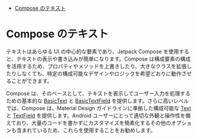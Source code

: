 - [Compose のテキスト](#compose-のテキスト)


# Compose のテキスト

テキストはあらゆる UI の中心的な要素であり、Jetpack Compose を使用すると、テキストの表示や書き込みが簡単になります。Compose は構成要素の構成を活用するため、プロパティやメソッドを上書きしたり、大きなクラスを拡張したりしなくても、特定の構成可能なデザインやロジックを希望どおりに動作させることができます。

Compose は、そのベースとして、テキストを表示してユーザー入力を処理するための基本的な [BasicText](https://developer.android.com/reference/kotlin/androidx/compose/foundation/text/package-summary?hl=ja&_gl=1*1xfaoju*_up*MQ..*_ga*NTY3MDY5MDA1LjE3MjQ2NTg1MjY.*_ga_6HH9YJMN9M*MTcyNjEyMjYwMC4xMS4wLjE3MjYxMjI2MDAuMC4wLjIwNTMwODE2NjA.#BasicText(androidx.compose.ui.text.AnnotatedString,androidx.compose.ui.Modifier,androidx.compose.ui.text.TextStyle,kotlin.Function1,androidx.compose.ui.text.style.TextOverflow,kotlin.Boolean,kotlin.Int,kotlin.Int,kotlin.collections.Map,androidx.compose.ui.graphics.ColorProducer)) と [BasicTextField](https://developer.android.com/reference/kotlin/androidx/compose/foundation/text/package-summary?hl=ja&_gl=1*1xfaoju*_up*MQ..*_ga*NTY3MDY5MDA1LjE3MjQ2NTg1MjY.*_ga_6HH9YJMN9M*MTcyNjEyMjYwMC4xMS4wLjE3MjYxMjI2MDAuMC4wLjIwNTMwODE2NjA.#BasicTextField(androidx.compose.ui.text.input.TextFieldValue,kotlin.Function1,androidx.compose.ui.Modifier,kotlin.Boolean,kotlin.Boolean,androidx.compose.ui.text.TextStyle,androidx.compose.foundation.text.KeyboardOptions,androidx.compose.foundation.text.KeyboardActions,kotlin.Boolean,kotlin.Int,kotlin.Int,androidx.compose.ui.text.input.VisualTransformation,kotlin.Function1,androidx.compose.foundation.interaction.MutableInteractionSource,androidx.compose.ui.graphics.Brush,kotlin.Function1)) を提供します。さらに高いレベルでは、Compose は、Material Design ガイドラインに準拠した構成可能な [Text](https://developer.android.com/reference/kotlin/androidx/compose/material/package-summary?hl=ja&_gl=1*1fd8ebv*_up*MQ..*_ga*NTY3MDY5MDA1LjE3MjQ2NTg1MjY.*_ga_6HH9YJMN9M*MTcyNjEyMjYwMC4xMS4wLjE3MjYxMjI2MDAuMC4wLjIwNTMwODE2NjA.#Text(androidx.compose.ui.text.AnnotatedString,androidx.compose.ui.Modifier,androidx.compose.ui.graphics.Color,androidx.compose.ui.unit.TextUnit,androidx.compose.ui.text.font.FontStyle,androidx.compose.ui.text.font.FontWeight,androidx.compose.ui.text.font.FontFamily,androidx.compose.ui.unit.TextUnit,androidx.compose.ui.text.style.TextDecoration,androidx.compose.ui.text.style.TextAlign,androidx.compose.ui.unit.TextUnit,androidx.compose.ui.text.style.TextOverflow,kotlin.Boolean,kotlin.Int,kotlin.Int,kotlin.collections.Map,kotlin.Function1,androidx.compose.ui.text.TextStyle)) と [TextField](https://developer.android.com/reference/kotlin/androidx/compose/material/package-summary?hl=ja&_gl=1*1fd8ebv*_up*MQ..*_ga*NTY3MDY5MDA1LjE3MjQ2NTg1MjY.*_ga_6HH9YJMN9M*MTcyNjEyMjYwMC4xMS4wLjE3MjYxMjI2MDAuMC4wLjIwNTMwODE2NjA.#TextField(androidx.compose.ui.text.input.TextFieldValue,kotlin.Function1,androidx.compose.ui.Modifier,kotlin.Boolean,kotlin.Boolean,androidx.compose.ui.text.TextStyle,kotlin.Function0,kotlin.Function0,kotlin.Function0,kotlin.Function0,kotlin.Boolean,androidx.compose.ui.text.input.VisualTransformation,androidx.compose.foundation.text.KeyboardOptions,androidx.compose.foundation.text.KeyboardActions,kotlin.Boolean,kotlin.Int,kotlin.Int,androidx.compose.foundation.interaction.MutableInteractionSource,androidx.compose.ui.graphics.Shape,androidx.compose.material.TextFieldColors)) を提供します。Android ユーザーにとって適切な外観と操作性を備えており、大量のコードを書かずにカスタマイズを簡素化するその他のオプションも含まれているため、これらを使用することをお勧めします。


